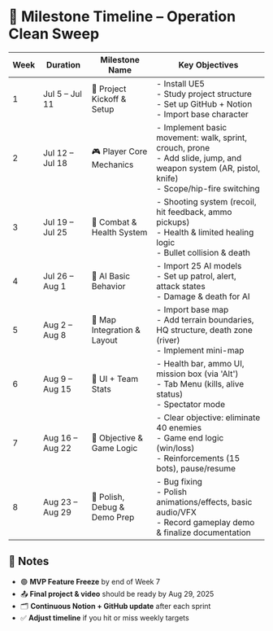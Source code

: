 # 🎯 Milestone Timeline – Operation Clean Sweep

| Week | Duration | Milestone Name | Key Objectives |
|------|----------|----------------|----------------|
| 1 | Jul 5 – Jul 11 | 🏁 Project Kickoff & Setup | - Install UE5<br>- Study project structure<br>- Set up GitHub + Notion<br>- Import base character |
| 2 | Jul 12 – Jul 18 | 🎮 Player Core Mechanics | - Implement basic movement: walk, sprint, crouch, prone<br>- Add slide, jump, and weapon system (AR, pistol, knife)<br>- Scope/hip-fire switching |
| 3 | Jul 19 – Jul 25 | 🔫 Combat & Health System | - Shooting system (recoil, hit feedback, ammo pickups)<br>- Health & limited healing logic<br>- Bullet collision & death |
| 4 | Jul 26 – Aug 1 | 🤖 AI Basic Behavior | - Import 25 AI models<br>- Set up patrol, alert, attack states<br>- Damage & death for AI |
| 5 | Aug 2 – Aug 8 | 🧭 Map Integration & Layout | - Import base map<br>- Add terrain boundaries, HQ structure, death zone (river)<br>- Implement mini-map |
| 6 | Aug 9 – Aug 15 | 🧩 UI + Team Stats | - Health bar, ammo UI, mission box (via 'Alt')<br>- Tab Menu (kills, alive status)<br>- Spectator mode |
| 7 | Aug 16 – Aug 22 | 🎯 Objective & Game Logic | - Clear objective: eliminate 40 enemies<br>- Game end logic (win/loss)<br>- Reinforcements (15 bots), pause/resume |
| 8 | Aug 23 – Aug 29 | 🧪 Polish, Debug & Demo Prep | - Bug fixing<br>- Polish animations/effects, basic audio/VFX<br>- Record gameplay demo & finalize documentation |

## 📝 Notes

- 🟢 **MVP Feature Freeze** by end of Week 7
- 📤 **Final project & video** should be ready by Aug 29, 2025
- 🗂️ **Continuous Notion + GitHub update** after each sprint
- ✅ **Adjust timeline** if you hit or miss weekly targets